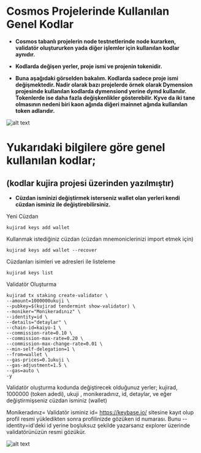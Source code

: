 # Cosmos Projelerinde Kullanılan Genel Kodlar

- **Cosmos tabanlı projelerin node testnetlerinde node kurarken, validatör oluştururken yada diğer işlemler için kullanılan kodlar aynıdır.**
- **Kodlarda değişen yerler, proje ismi ve projenin tokenidir.**

- **Buna aşağıdaki görselden bakalım. Kodlarda sadece proje ismi değişmektedir. Nadir olarak bazı projelerde örnek olarak Dymension projesinde 
kullanılan kodlarda dymensiond yerine dymd kullanılır. 
Tokenlerde ise daha fazla değişkenlikler gösterebilir. Kyve da iki tane olmasının nedeni biri kaon ağında diğeri mainnet ağında kullanılan token adlarıdır.**

![alt text](https://i.hizliresim.com/hz9px1d.png)

# Yukarıdaki bilgilere göre genel kullanılan kodlar;
## (kodlar kujira projesi üzerinden yazılmıştır)

- **Cüzdan isminizi değiştirmek isterseniz wallet olan yerleri kendi cüzdan isminiz ile değiştirebilirsiniz.**

Yeni Cüzdan 

```
kujirad keys add wallet
```

Kullanmak istediğiniz cüzdan (cüzdan mnemoniclerinizi import etmek için)

```
kujirad keys add wallet --recover
```
Cüzdanları isimleri ve adresleri ile listeleme

```
kujirad keys list
```

Validatör Oluşturma

```
kujirad tx staking create-validator \
--amount=1000000ukuji \
--pubkey=$(kujirad tendermint show-validator) \
--moniker="Monikeradınız" \
--identity=id \
--details="detaylar" \
--chain-id=kaiyo-1 \
--commission-rate=0.10 \
--commission-max-rate=0.20 \
--commission-max-change-rate=0.01 \
--min-self-delegation=1 \
--from=wallet \
--gas-prices=0.1ukuji \
--gas-adjustment=1.5 \
--gas=auto \
-y
```
Validatör oluşturma kodunda değiştirecek olduğunuz yerler; kujirad, 1000000 (token adedi), ukuji , monikeradınız, id, detaylar, ve eğer değiştirmişseniz cüzdan isminiz (wallet)

Monikeradınız= Validatör isminiz
id= https://keybase.io/ sitesine kayıt olup profil resmi yükledikten sonra profilinizde gözüken id numarası. Bunu --identity=id'deki id yerine boşluksuz şekilde yazarsanız explorer üzerinde validatörünüzün resmi gözükür.


![alt text](https://i.hizliresim.com/ss2q435.png)

